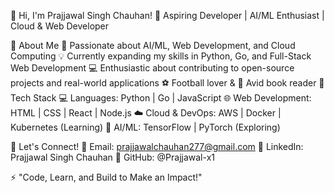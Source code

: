 👋 Hi, I'm Prajjawal Singh Chauhan!
🚀 Aspiring Developer | AI/ML Enthusiast | Cloud & Web Developer

🔹 About Me
🎯 Passionate about AI/ML, Web Development, and Cloud Computing
💡 Currently expanding my skills in Python, Go, and Full-Stack Web Development
💻 Enthusiastic about contributing to open-source projects and real-world applications
⚽ Football lover & 📖 Avid book reader
🔹 Tech Stack
💻 Languages: Python | Go | JavaScript
🌐 Web Development: HTML | CSS | React | Node.js
☁️ Cloud & DevOps: AWS | Docker | Kubernetes (Learning)
🤖 AI/ML: TensorFlow | PyTorch (Exploring)

🔹 Let's Connect!
📩 Email: prajjawalchauhan277@gmail.com
💼 LinkedIn: Prajjawal Singh Chauhan
🔗 GitHub: @Prajjawal-x1

⚡ "Code, Learn, and Build to Make an Impact!"

